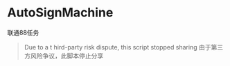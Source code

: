 # AutoSignMachine
联通88任务
> Due to a t
> hird-party risk dispute, this script stopped sharing
> 由于第三方风险争议，此脚本停止分享
